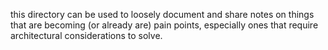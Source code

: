 this directory can be used to loosely document and share notes on things that are becoming (or already are) pain points, especially ones that require architectural considerations to solve.
